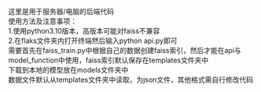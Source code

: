 这里是用于服务器/电脑的后端代码  
使用方法及注意事项：  
1.使用python3.10版本，高版本可能对faiss不兼容  
2.在flaks文件夹内打开终端然后输入python api.py即可  
需要首先在faiss_train.py中根据自己的数据创建faiss索引，然后才能在api与model_function中使用，faiss索引默认保存在templates文件夹中  
下载到本地的模型放在models文件夹中  
数据文件默认从templates文件夹中读取，为json文件，其他格式需自行修改代码  
